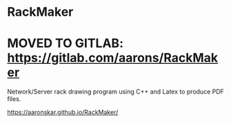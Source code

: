 # RackMaker
# MOVED TO GITLAB: https://gitlab.com/aarons/RackMaker

Network/Server rack drawing program using C++ and Latex to produce PDF files.

https://aaronskar.github.io/RackMaker/
